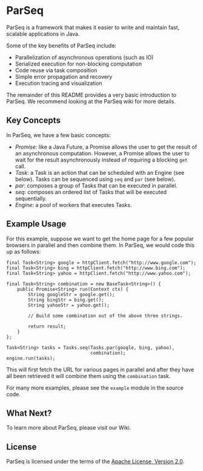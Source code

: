 ParSeq
======

ParSeq is a framework that makes it easier to write and maintain fast, scalable
applications in Java.

Some of the key benefits of ParSeq include:

* Parallelization of asynchronous operations (such as IO)
* Serialized execution for non-blocking computation
* Code reuse via task composition
* Simple error propagation and recovery
* Execution tracing and visualization

The remainder of this README provides a very basic introduction to ParSeq. We
recommend looking at the ParSeq wiki for more details.

Key Concepts
------------

In ParSeq, we have a few basic concepts:

* *Promise*: like a Java Future, a Promise allows the user to get the result of
  an asynchronous computation. However, a Promise allows the user to wait for
  the result asynchronously instead of requiring a blocking `get` call.
* *Task*: a Task is an action that can be scheduled with an Engine (see below).
  Tasks can be sequenced using `seq` and `par` (see below).
* *par*: composes a group of Tasks that can be executed in parallel.
* *seq*: composes an ordered list of Tasks that will be executed sequentially.
* *Engine*: a pool of workers that executes Tasks.

Example Usage
-------------

For this example, suppose we want to get the home page for a few popular
browsers in parallel and then combine them. In ParSeq, we would code this up as
follows:


    final Task<String> google = httpClient.fetch("http://www.google.com");
    final Task<String> bing = httpClient.fetch("http://www.bing.com");
    final Task<String> yahoo = httpClient.fetch("http://www.yahoo.com");

    final Task<String> combination = new BaseTask<String>() {
        public Promise<String> run(Context ctx) {
            String googleStr = google.get();
            String bingStr = bing.get();
            String yahooStr = yahoo.get();

            // Build some combination out of the above three strings.

            return result;
        }
    };

    Task<String> tasks = Tasks.seq(Tasks.par(google, bing, yahoo),
                                   combination);
    engine.run(tasks);

This will first fetch the URL for various pages in parallel and after they have
all been retrieved it will combine them using the `combination` task.

For many more examples, please see the `example` module in the source code.

What Next?
----------

To learn more about ParSeq, please visit our Wiki.

License
-------

ParSeq is licensed under the terms of the [Apache License, Version
2.0](http://www.apache.org/licenses/LICENSE-2.0).
